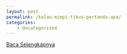 ```yaml
---
layout: post
permalink: /kalau-mimpi-tikus-pertanda-apa/
categories:
    - Uncategorized
---
```


[Baca Selengkapnya](/01)